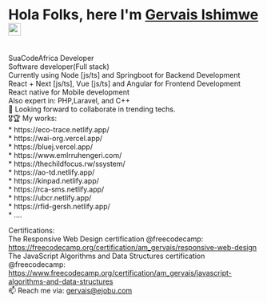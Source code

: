 
<h1 align="">Hola Folks, here I'm <a href="https://phelixdusengimanaweb.vercel.app/" target="__blank">Gervais Ishimwe</a> <img width="25px" src="https://raw.githubusercontent.com/blackcater/blackcater/master/images/Hi.gif" alt="Hi from Gersh"/></h1>
<br/>
SuaCodeAfrica Developer<br/>
Software developer(Full stack)<br/>
Currently using Node [js/ts] and Springboot for Backend Development <br/>
React + Next [js/ts], Vue [js/ts] and Angular for Frontend Development<br/>
React native for Mobile development<br/>
Also expert in: PHP,Laravel, and C++<br/>
👯 Looking forward to collaborate in trending techs.<br/>
🎖🏆 My works:<br/>
* https://eco-trace.netlify.app/  <br/>
* https://wai-org.vercel.app/ <br/>
* https://bluej.vercel.app/<br/>
* https://www.emlrruhengeri.com/<br/>
* https://thechildfocus.rw/ssystem/ <br/>
* https://ao-td.netlify.app/ <br/>
* https://kinpad.netlify.app/<br/>
* https://rca-sms.netlify.app/<br/>
* https://ubcr.netlify.app/<br/>
* https://rfid-gersh.netlify.app/<br/>
* ....<br/>

Certifications: <br/>
The Responsive Web Design certification @freecodecamp: https://freecodecamp.org/certification/am_gervais/responsive-web-design <br/>
The JavaScript Algorithms and Data Structures certification @freecodecamp: https://www.freecodecamp.org/certification/am_gervais/javascript-algorithms-and-data-structures <br/>
📫 Reach me via: gervais@ejobu.com
